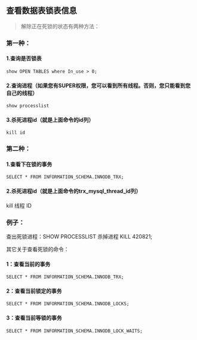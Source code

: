 ## 查看数据表锁表信息

> 解除正在死锁的状态有两种方法：

### 第一种：

#### 1.查询是否锁表

```none
show OPEN TABLES where In_use > 0;
```

#### 2.查询进程（如果您有SUPER权限，您可以看到所有线程。否则，您只能看到您自己的线程）

```none
show processlist
```

#### 3.杀死进程id（就是上面命令的id列）

```none
kill id
```

### 第二种：

#### 1.查看下在锁的事务

```none
SELECT * FROM INFORMATION_SCHEMA.INNODB_TRX;
```

#### 2.杀死进程id（就是上面命令的trx_mysql_thread_id列）

kill 线程 ID

### 例子：

查出死锁进程：SHOW PROCESSLIST
杀掉进程 KILL 420821;

其它关于查看死锁的命令：

#### 1：查看当前的事务

```none
SELECT * FROM INFORMATION_SCHEMA.INNODB_TRX;
```

#### 2：查看当前锁定的事务

```none
SELECT * FROM INFORMATION_SCHEMA.INNODB_LOCKS;
```

#### 3：查看当前等锁的事务

```none
SELECT * FROM INFORMATION_SCHEMA.INNODB_LOCK_WAITS;
```